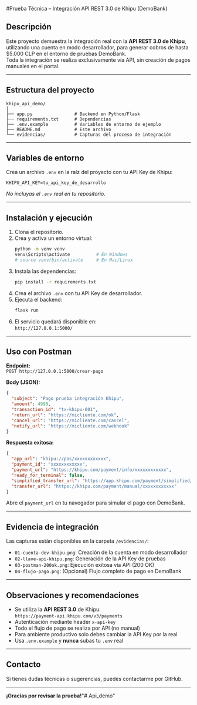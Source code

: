 #Prueba Técnica – Integración API REST 3.0 de Khipu (DemoBank)

## Descripción

Este proyecto demuestra la integración real con la **API REST 3.0 de Khipu**, utilizando una cuenta en modo desarrollador, para generar cobros de hasta $5.000 CLP en el entorno de pruebas DemoBank.  
Toda la integración se realiza exclusivamente vía API, sin creación de pagos manuales en el portal.

---

## Estructura del proyecto

```
khipu_api_demo/
│
├── app.py                # Backend en Python/Flask
├── requirements.txt      # Dependencias
├── .env.example          # Variables de entorno de ejemplo
├── README.md             # Este archivo
└── evidencias/           # Capturas del proceso de integración
```

---

## Variables de entorno

Crea un archivo `.env` en la raíz del proyecto con tu API Key de Khipu:

```
KHIPU_API_KEY=tu_api_key_de_desarrollo
```

*No incluyas el `.env` real en tu repositorio.*

---

## Instalación y ejecución

1. Clona el repositorio.
2. Crea y activa un entorno virtual:
    ```bash
    python -m venv venv
    venv\Scripts\activate          # En Windows
    # source venv/bin/activate     # En Mac/Linux
    ```
3. Instala las dependencias:
    ```bash
    pip install -r requirements.txt
    ```
4. Crea el archivo `.env` con tu API Key de desarrollador.
5. Ejecuta el backend:
    ```bash
    flask run
    ```
6. El servicio quedará disponible en:  
   `http://127.0.0.1:5000/`

---

## Uso con Postman

**Endpoint:**  
`POST http://127.0.0.1:5000/crear-pago`

**Body (JSON):**
```json
{
  "subject": "Pago prueba integración Khipu",
  "amount": 4990,
  "transaction_id": "tx-khipu-001",
  "return_url": "https://micliente.com/ok",
  "cancel_url": "https://micliente.com/cancel",
  "notify_url": "https://micliente.com/webhook"
}
```

**Respuesta exitosa:**  
```json
{
  "app_url": "khipu://pos/xxxxxxxxxxxx",
  "payment_id": "xxxxxxxxxxxx",
  "payment_url": "https://khipu.com/payment/info/xxxxxxxxxxxx",
  "ready_for_terminal": false,
  "simplified_transfer_url": "https://app.khipu.com/payment/simplified/xxxxxxxxxxxx",
  "transfer_url": "https://khipu.com/payment/manual/xxxxxxxxxxxx"
}
```

Abre el `payment_url` en tu navegador para simular el pago con DemoBank.

---

## Evidencia de integración

Las capturas están disponibles en la carpeta `/evidencias/`:

- `01-cuenta-dev-khipu.png`: Creación de la cuenta en modo desarrollador
- `02-llave-api-khipu.png`: Generación de la API Key de pruebas
- `03-postman-200ok.png`: Ejecución exitosa vía API (200 OK)
- `04-flujo-pago.png`: (Opcional) Flujo completo de pago en DemoBank

---

## Observaciones y recomendaciones

- Se utiliza la **API REST 3.0** de Khipu:  
  `https://payment-api.khipu.com/v3/payments`
- Autenticación mediante header `x-api-key`
- Todo el flujo de pago se realiza por API (no manual)
- Para ambiente productivo solo debes cambiar la API Key por la real
- Usa `.env.example` y **nunca** subas tu `.env` real

---

## Contacto

Si tienes dudas técnicas o sugerencias, puedes contactarme por GitHub.

---

**¡Gracias por revisar la prueba!**"# Api_demo" 
